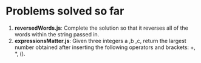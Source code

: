 # Problems solved so far
1. **reversedWords.js**: Complete the solution so that it reverses all of the words within the string passed in.
2. **expressionsMatter.js**: Given three integers a ,b ,c, return the largest number obtained after inserting the following operators and brackets: +, *, ().


